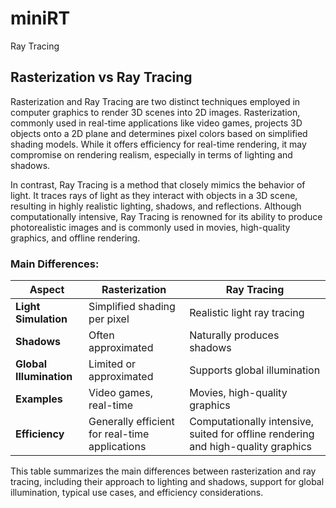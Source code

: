 # miniRT
Ray Tracing

## Rasterization vs Ray Tracing

Rasterization and Ray Tracing are two distinct techniques employed in computer graphics to render 3D scenes into 2D images. Rasterization, commonly used in real-time applications like video games, projects 3D objects onto a 2D plane and determines pixel colors based on simplified shading models. While it offers efficiency for real-time rendering, it may compromise on rendering realism, especially in terms of lighting and shadows.

In contrast, Ray Tracing is a method that closely mimics the behavior of light. It traces rays of light as they interact with objects in a 3D scene, resulting in highly realistic lighting, shadows, and reflections. Although computationally intensive, Ray Tracing is renowned for its ability to produce photorealistic images and is commonly used in movies, high-quality graphics, and offline rendering.

### Main Differences:

| Aspect                    | Rasterization                 | Ray Tracing                   |
|---------------------------|------------------------------|-------------------------------|
| **Light Simulation**      | Simplified shading per pixel | Realistic light ray tracing   |
| **Shadows**               | Often approximated           | Naturally produces shadows    |
| **Global Illumination**   | Limited or approximated      | Supports global illumination  |
| **Examples**              | Video games, real-time       | Movies, high-quality graphics |
| **Efficiency**            | Generally efficient for real-time applications | Computationally intensive, suited for offline rendering and high-quality graphics |

This table summarizes the main differences between rasterization and ray tracing, including their approach to lighting and shadows, support for global illumination, typical use cases, and efficiency considerations.